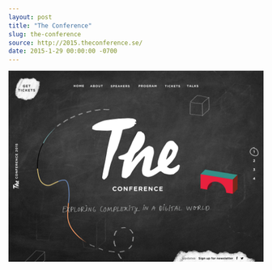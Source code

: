 ```yaml
---
layout: post
title: "The Conference"
slug: the-conference
source: http://2015.theconference.se/
date: 2015-1-29 00:00:00 -0700
---
```


<img src="/screenshots/the-conference.jpg">
